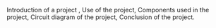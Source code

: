 Introduction of a project ,
Use of the project,
Components used in the project,
Circuit diagram of the project,
Conclusion of the project.
